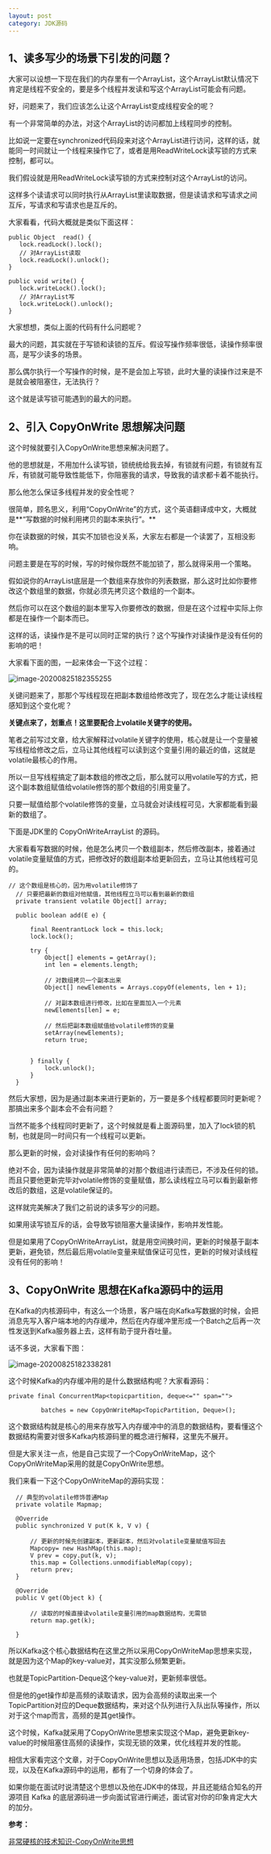 ```yaml
---
layout: post
category: JDK源码
---
```

## 1、读多写少的场景下引发的问题？

大家可以设想一下现在我们的内存里有一个ArrayList，这个ArrayList默认情况下肯定是线程不安全的，要是多个线程并发读和写这个ArrayList可能会有问题。

好，问题来了，我们应该怎么让这个ArrayList变成线程安全的呢？

有一个非常简单的办法，对这个ArrayList的访问都加上线程同步的控制。

比如说一定要在synchronized代码段来对这个ArrayList进行访问，这样的话，就能同一时间就让一个线程来操作它了，或者是用ReadWriteLock读写锁的方式来控制，都可以。

我们假设就是用ReadWriteLock读写锁的方式来控制对这个ArrayList的访问。

这样多个读请求可以同时执行从ArrayList里读取数据，但是读请求和写请求之间互斥，写请求和写请求也是互斥的。

大家看看，代码大概就是类似下面这样：

```
public Object  read() {
   lock.readLock().lock();
   // 对ArrayList读取
   lock.readLock().unlock();
}

public void write() {
   lock.writeLock().lock();
   // 对ArrayList写
   lock.writeLock().unlock();
}
```

大家想想，类似上面的代码有什么问题呢？

最大的问题，其实就在于写锁和读锁的互斥。假设写操作频率很低，读操作频率很高，是写少读多的场景。

那么偶尔执行一个写操作的时候，是不是会加上写锁，此时大量的读操作过来是不是就会被阻塞住，无法执行？

这个就是读写锁可能遇到的最大的问题。

## 2、引入 CopyOnWrite 思想解决问题

这个时候就要引入CopyOnWrite思想来解决问题了。

他的思想就是，不用加什么读写锁，锁统统给我去掉，有锁就有问题，有锁就有互斥，有锁就可能导致性能低下，你阻塞我的请求，导致我的请求都卡着不能执行。

那么他怎么保证多线程并发的安全性呢？

很简单，顾名思义，利用“CopyOnWrite”的方式，这个英语翻译成中文，大概就是**“写数据的时候利用拷贝的副本来执行”。**

你在读数据的时候，其实不加锁也没关系，大家左右都是一个读罢了，互相没影响。

问题主要是在写的时候，写的时候你既然不能加锁了，那么就得采用一个策略。

假如说你的ArrayList底层是一个数组来存放你的列表数据，那么这时比如你要修改这个数组里的数据，你就必须先拷贝这个数组的一个副本。

然后你可以在这个数组的副本里写入你要修改的数据，但是在这个过程中实际上你都是在操作一个副本而已。

这样的话，读操作是不是可以同时正常的执行？这个写操作对读操作是没有任何的影响的吧！

大家看下面的图，一起来体会一下这个过程：

![image-20200825182355255](https://gitee.com/tostringcc/blog/raw/master/2020/image-20200825182355255.png)

关键问题来了，那那个写线程现在把副本数组给修改完了，现在怎么才能让读线程感知到这个变化呢？



**关键点来了，划重点！这里要配合上volatile关键字的使用。**

笔者之前写过文章，给大家解释过volatile关键字的使用，核心就是让一个变量被写线程给修改之后，立马让其他线程可以读到这个变量引用的最近的值，这就是volatile最核心的作用。

所以一旦写线程搞定了副本数组的修改之后，那么就可以用volatile写的方式，把这个副本数组赋值给volatile修饰的那个数组的引用变量了。

只要一赋值给那个volatile修饰的变量，立马就会对读线程可见，大家都能看到最新的数组了。

下面是JDK里的 CopyOnWriteArrayList 的源码。

大家看看写数据的时候，他是怎么拷贝一个数组副本，然后修改副本，接着通过volatile变量赋值的方式，把修改好的数组副本给更新回去，立马让其他线程可见的。

```
// 这个数组是核心的，因为用volatile修饰了
  // 只要把最新的数组对他赋值，其他线程立马可以看到最新的数组
  private transient volatile Object[] array;

  public boolean add(E e) {

      final ReentrantLock lock = this.lock;
      lock.lock();

      try {
          Object[] elements = getArray();
          int len = elements.length;

          // 对数组拷贝一个副本出来
          Object[] newElements = Arrays.copyOf(elements, len + 1);

          // 对副本数组进行修改，比如在里面加入一个元素
          newElements[len] = e;

          // 然后把副本数组赋值给volatile修饰的变量
          setArray(newElements);
          return true;


      } finally {
          lock.unlock();
      }
  }
```

然后大家想，因为是通过副本来进行更新的，万一要是多个线程都要同时更新呢？那搞出来多个副本会不会有问题？

当然不能多个线程同时更新了，这个时候就是看上面源码里，加入了lock锁的机制，也就是同一时间只有一个线程可以更新。

那么更新的时候，会对读操作有任何的影响吗？

绝对不会，因为读操作就是非常简单的对那个数组进行读而已，不涉及任何的锁。而且只要他更新完毕对volatile修饰的变量赋值，那么读线程立马可以看到最新修改后的数组，这是volatile保证的。

这样就完美解决了我们之前说的读多写少的问题。

如果用读写锁互斥的话，会导致写锁阻塞大量读操作，影响并发性能。

但是如果用了CopyOnWriteArrayList，就是用空间换时间，更新的时候基于副本更新，避免锁，然后最后用volatile变量来赋值保证可见性，更新的时候对读线程没有任何的影响！

## 3、CopyOnWrite 思想在Kafka源码中的运用

在Kafka的内核源码中，有这么一个场景，客户端在向Kafka写数据的时候，会把消息先写入客户端本地的内存缓冲，然后在内存缓冲里形成一个Batch之后再一次性发送到Kafka服务器上去，这样有助于提升吞吐量。

话不多说，大家看下图：

![image-20200825182338281](https://gitee.com/tostringcc/blog/raw/master/2020/image-20200825182338281.png)

这个时候Kafka的内存缓冲用的是什么数据结构呢？大家看源码：



```
private final ConcurrentMap<topicpartition, deque<="" span="">

         batches = new CopyOnWriteMap<TopicPartition, Deque>();
```

这个数据结构就是核心的用来存放写入内存缓冲中的消息的数据结构，要看懂这个数据结构需要对很多Kafka内核源码里的概念进行解释，这里先不展开。

但是大家关注一点，他是自己实现了一个CopyOnWriteMap，这个CopyOnWriteMap采用的就是CopyOnWrite思想。

我们来看一下这个CopyOnWriteMap的源码实现：

```
  // 典型的volatile修饰普通Map
  private volatile Mapmap;

  @Override
  public synchronized V put(K k, V v) {

      // 更新的时候先创建副本，更新副本，然后对volatile变量赋值写回去
      Mapcopy= new HashMap(this.map);
      V prev = copy.put(k, v);
      this.map = Collections.unmodifiableMap(copy);
      return prev;
  }

  @Override
  public V get(Object k) {

      // 读取的时候直接读volatile变量引用的map数据结构，无需锁
      return map.get(k);

  }
```

所以Kafka这个核心数据结构在这里之所以采用CopyOnWriteMap思想来实现，就是因为这个Map的key-value对，其实没那么频繁更新。

也就是TopicPartition-Deque这个key-value对，更新频率很低。

但是他的get操作却是高频的读取请求，因为会高频的读取出来一个TopicPartition对应的Deque数据结构，来对这个队列进行入队出队等操作，所以对于这个map而言，高频的是其get操作。

这个时候，Kafka就采用了CopyOnWrite思想来实现这个Map，避免更新key-value的时候阻塞住高频的读操作，实现无锁的效果，优化线程并发的性能。

相信大家看完这个文章，对于CopyOnWrite思想以及适用场景，包括JDK中的实现，以及在Kafka源码中的运用，都有了一个切身的体会了。

如果你能在面试时说清楚这个思想以及他在JDK中的体现，并且还能结合知名的开源项目 Kafka 的底层源码进一步向面试官进行阐述，面试官对你的印象肯定大大的加分。

**参考：**

[非常硬核的技术知识-CopyOnWrite思想](https://juejin.im/post/6844903859718979591#comment)
